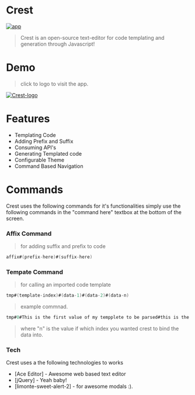 # Crest

[![app](https://quadroloop.github.io/Crest/crest-screen-shot.png)](https://nodesource.com/products/nsolid)
 > Crest is an open-source text-editor for code templating and generation through Javascript!

# Demo
> click to logo to visit the app.

[![Crest-logo](https://quadroloop.github.io/Crest/crest-logo.png)](https://quadroloop.github.io/Crest)


# Features
   - Templating Code
   - Adding Prefix and Suffix
   - Consuming API's
   - Generating Templated code
   - Configurable Theme
   - Command Based Navigation


# Commands
Crest uses the following commands for it's functionalities
simply use the following commands in the "command here" textbox at the bottom of the screen.

### Affix Command
> for adding suffix and prefix to code
```c
affix#(prefix-here)#(suffix-here)
```
### Tempate Command
> for calling an imported code template
```c
tmp#(template-index)#(data-1)#(data-2)#(data-n)
```
> example commnad.
```c
tmp#0#This is the first value of my tempplete to be parsed#this is the second one#
```
> where "n" is the value if which index you wanted crest to bind the data into.


### Tech



Crest uses a the following technologies to works
* [Ace Editor] - Awesome web based text editor
* [jQuery] - Yeah baby!
* [limonte-sweet-alert-2] - for awesome modals :).


